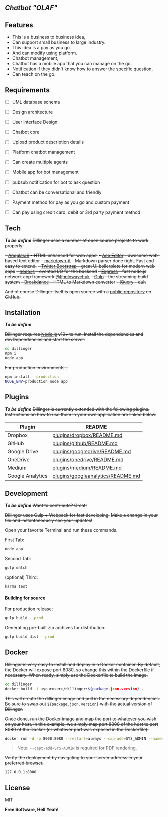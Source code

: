 
## _Chatbot "OLAF"_

## Features
- This is a business to business idea,
- Can support small business to large industry.
- This idea is a pay as you go.
- And can modify using platform.
- Chatbot management,
- Chatbot has a mobile app that you can manage on the go. 
- Notification if they didn't know how to answer the specific question, 
- Can teach on the go.

## Requirements

- [ ] UML database schema
- [ ] Design architecture
- [ ] User interface Design
- [ ] Chatbot core
- [ ] Upload product description details
- [ ] Platform chatbot management
- [ ] Can create multiple agents
- [ ] Mobile app for bot management
- [ ] pubsub notification for bot to ask question
- [ ] Chatbot can be conversational and friendly
- [ ] Payment method for pay as you go and custom payment
- [ ] Can pay using credit card, debit or 3rd party payment method

    
## Tech

***To be define***
~~Dillinger uses a number of open source projects to work properly:~~

~~- [AngularJS] - HTML enhanced for web apps!~~
~~- [Ace Editor] - awesome web-based text editor~~
~~- [markdown-it] - Markdown parser done right. Fast and easy to extend.~~
~~- [Twitter Bootstrap] - great UI boilerplate for modern web apps~~
~~- [node.js] - evented I/O for the backend~~
~~- [Express] - fast node.js network app framework [@tjholowaychuk]~~
~~- [Gulp] - the streaming build system~~
~~- [Breakdance](https://breakdance.github.io/breakdance/) - HTML to Markdown converter~~
~~- [jQuery] - duh~~

~~And of course Dillinger itself is open source with a [public repository][dill]
 on GitHub.~~

## Installation

 ***To be define***

~~Dillinger requires [Node.js](https://nodejs.org/) v10+ to run.
Install the dependencies and devDependencies and start the server.~~

```sh
cd dillinger
npm i
node app
```

~~For production environments...~~

```sh
npm install --production
NODE_ENV=production node app
```

## Plugins
***To be define***
~~Dillinger is currently extended with the following plugins.
Instructions on how to use them in your own application are linked below.~~

| Plugin | README |
| ------ | ------ |
| Dropbox | [plugins/dropbox/README.md][PlDb] |
| GitHub | [plugins/github/README.md][PlGh] |
| Google Drive | [plugins/googledrive/README.md][PlGd] |
| OneDrive | [plugins/onedrive/README.md][PlOd] |
| Medium | [plugins/medium/README.md][PlMe] |
| Google Analytics | [plugins/googleanalytics/README.md][PlGa] |

## Development

***To be define***
~~Want to contribute? Great!~~

~~Dillinger uses Gulp + Webpack for fast developing.~~
~~Make a change in your file and instantaneously see your updates!~~

Open your favorite Terminal and run these commands.

First Tab:

```sh
node app
```

Second Tab:

```sh
gulp watch
```

(optional) Third:

```sh
karma test
```

#### Building for source

For production release:

```sh
gulp build --prod
```

Generating pre-built zip archives for distribution:

```sh
gulp build dist --prod
```

## Docker

~~Dillinger is very easy to install and deploy in a Docker container.
By default, the Docker will expose port 8080, so change this within the
Dockerfile if necessary. When ready, simply use the Dockerfile to
build the image.~~

```sh
cd dillinger
docker build -t <youruser>/dillinger:${package.json.version} .
```

~~This will create the dillinger image and pull in the necessary dependencies.
Be sure to swap out `${package.json.version}` with the actual
version of Dillinger.~~

~~Once done, run the Docker image and map the port to whatever you wish on
your host. In this example, we simply map port 8000 of the host to
port 8080 of the Docker (or whatever port was exposed in the Dockerfile):~~

```sh
docker run -d -p 8000:8080 --restart=always --cap-add=SYS_ADMIN --name=dillinger <youruser>/dillinger:${package.json.version}
```

> Note: `--capt-add=SYS-ADMIN` is required for PDF rendering.

~~Verify the deployment by navigating to your server address in
your preferred browser.~~

```sh
127.0.0.1:8000
```

## License

MIT

**Free Software, Hell Yeah!**

[//]: # (These are reference links used in the body of this note and get stripped out when the markdown processor does its job. There is no need to format nicely because it shouldn't be seen. Thanks SO - http://stackoverflow.com/questions/4823468/store-comments-in-markdown-syntax)

   [dill]: <https://github.com/joemccann/dillinger>
   [git-repo-url]: <https://github.com/joemccann/dillinger.git>
   [john gruber]: <http://daringfireball.net>
   [df1]: <http://daringfireball.net/projects/markdown/>
   [markdown-it]: <https://github.com/markdown-it/markdown-it>
   [Ace Editor]: <http://ace.ajax.org>
   [node.js]: <http://nodejs.org>
   [Twitter Bootstrap]: <http://twitter.github.com/bootstrap/>
   [jQuery]: <http://jquery.com>
   [@tjholowaychuk]: <http://twitter.com/tjholowaychuk>
   [express]: <http://expressjs.com>
   [AngularJS]: <http://angularjs.org>
   [Gulp]: <http://gulpjs.com>

   [PlDb]: <https://github.com/joemccann/dillinger/tree/master/plugins/dropbox/README.md>
   [PlGh]: <https://github.com/joemccann/dillinger/tree/master/plugins/github/README.md>
   [PlGd]: <https://github.com/joemccann/dillinger/tree/master/plugins/googledrive/README.md>
   [PlOd]: <https://github.com/joemccann/dillinger/tree/master/plugins/onedrive/README.md>
   [PlMe]: <https://github.com/joemccann/dillinger/tree/master/plugins/medium/README.md>
   [PlGa]: <https://github.com/RahulHP/dillinger/blob/master/plugins/googleanalytics/README.md>
